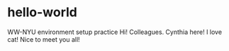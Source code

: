 # hello-world
 WW-NYU environment setup practice
Hi! Colleagues. Cynthia here! I love cat! Nice to meet you all!